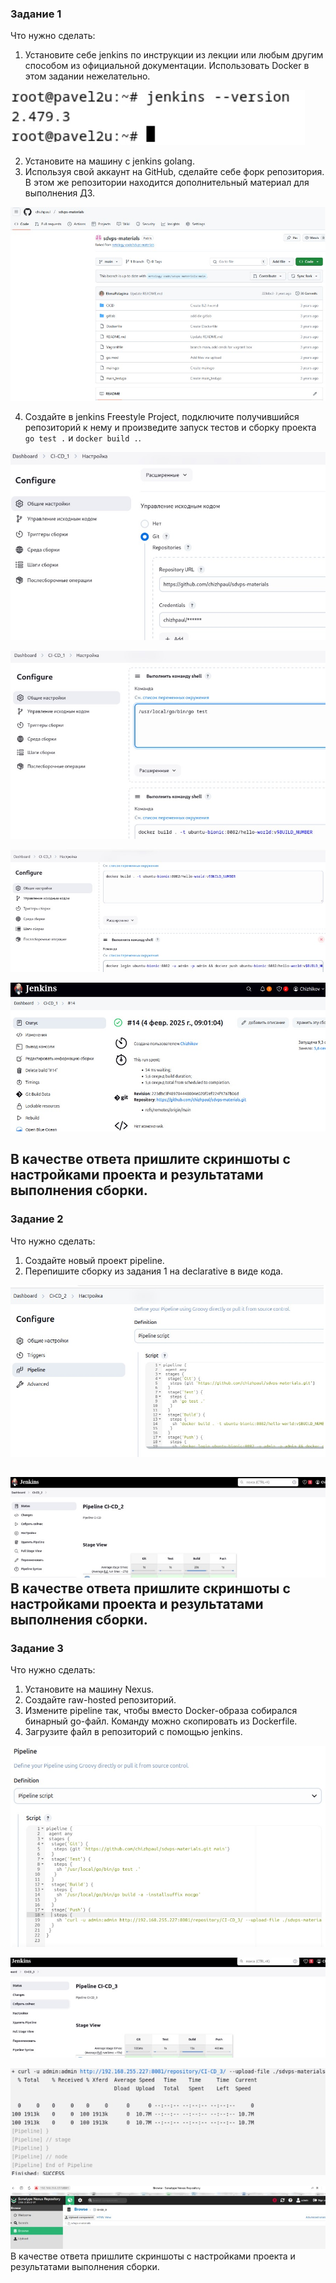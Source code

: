 ### **Задание 1**

Что нужно сделать:

1. Установите себе jenkins по инструкции из лекции или любым другим способом из официальной документации. Использовать Docker в этом задании нежелательно.

![](/img/c1_1.jpg)

2. Установите на машину с jenkins golang.  
3. Используя свой аккаунт на GitHub, сделайте себе форк репозитория. В этом же репозитории находится дополнительный материал для выполнения ДЗ.

![](/img/c1_2.jpg)

4. Создайте в jenkins Freestyle Project, подключите получившийся репозиторий к нему и произведите запуск тестов и сборку проекта `go test .` и `docker build .`.

![](/img/c1_3.jpg)

![](/img/c1_4.jpg)

![](/img/c1_5.jpg)

![](/img/c1_6.jpg)

В качестве ответа пришлите скриншоты с настройками проекта и результатами выполнения сборки.  
---

### **Задание 2**

Что нужно сделать:

1. Создайте новый проект pipeline.  
2. Перепишите сборку из задания 1 на declarative в виде кода.

![](/img/c2_1.jpg)

![](/img/c2_2.jpg)  
В качестве ответа пришлите скриншоты с настройками проекта и результатами выполнения сборки.  
---

### **Задание 3**

Что нужно сделать:

1. Установите на машину Nexus.  
2. Создайте raw-hosted репозиторий.  
3. Измените pipeline так, чтобы вместо Docker-образа собирался бинарный go-файл. Команду можно скопировать из Dockerfile.  
4. Загрузите файл в репозиторий с помощью jenkins.

![](/img/c3_1.jpg)

![](/img/c3_2.jpg)

![](/img/c3_3.jpg)

![](/img/c3_4.jpg) 
В качестве ответа пришлите скриншоты с настройками проекта и результатами выполнения сборки.  
